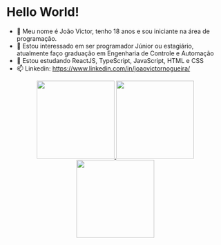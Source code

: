 # Hello World!

- 👋 Meu nome é João Victor, tenho 18 anos e sou iniciante na área de programação.
- 👀 Estou interessado em ser programador Júnior ou estagiário, atualmente faço graduação em Engenharia de Controle e Automação
- 🌱 Estou estudando ReactJS, TypeScript, JavaScript, HTML e CSS
- 📫 Linkedin: https://www.linkedin.com/in/joaovictornogueira/

<div align="center">
  <a href="https://github.com/joaovnogueira">
  <img height="180em" src="https://github-readme-stats.vercel.app/api?username=joaovnogueira&show_icons=true&theme=midnight-purple&include_all_commits=true&count_private=true"/>
  <img height="180em" src="https://github-readme-stats.vercel.app/api/top-langs/?username=joaovnogueira&layout=compact&langs_count=7&theme=midnight-purple"/>
</div>
<div align="center">
 <img height="180em" src="https://github-readme-stats.vercel.app/api/pin/?username=joaovnogueira&repo=letmeask"/>
</div>



<!---
joaovnogueira/joaovnogueira is a ✨ special ✨ repository because its `README.md` (this file) appears on your GitHub profile.
You can click the Preview link to take a look at your changes.
--->
